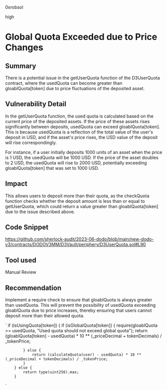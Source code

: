 0xrobsol

high

# Global Quota Exceeded due to Price Changes

## Summary
There is a potential issue in the getUserQuota function of the D3UserQuota contract, where the usedQuota can become greater than gloablQuota[token] due to price fluctuations of the deposited asset.

## Vulnerability Detail
In the getUserQuota function, the used quota is calculated based on the current price of the deposited assets. If the price of these assets rises significantly between deposits, usedQuota can exceed gloablQuota[token]. This is because usedQuota is a reflection of the total value of the user's deposit in USD, and if the asset's price rises, the USD value of the deposit will rise correspondingly.

For instance, if a user initially deposits 1000 units of an asset when the price is 1 USD, the usedQuota will be 1000 USD. If the price of the asset doubles to 2 USD, the usedQuota will rise to 2000 USD, potentially exceeding gloablQuota[token] that was set to 1000 USD.

## Impact
This allows users to deposit more than their quota, as the checkQuota function checks whether the deposit amount is less than or equal to getUserQuota, which could return a value greater than gloablQuota[token] due to the issue described above.

## Code Snippet

https://github.com/sherlock-audit/2023-06-dodo/blob/main/new-dodo-v3/contracts/DODOV3MM/D3Vault/periphery/D3UserQuota.sol#L90

## Tool used

Manual Review

## Recommendation
Implement a require check to ensure that gloablQuota is always greater than usedQuota. This will prevent the possibility of usedQuota exceeding gloablQuota due to price increases, thereby ensuring that users cannot deposit more than their allowed quota.

`
if (isUsingQuota[token]) {
            if (isGlobalQuota[token]) {
                require(gloablQuota >= usedQuota, "Used quota should not exceed global quota");
                return (gloablQuota[token] - usedQuota) * 10 ** (_priceDecimal + tokenDecimals) / _tokenPrice;

            } else {
                return (calculateQuota(user) - usedQuota) * 10 ** (_priceDecimal + tokenDecimals) / _tokenPrice;
            }
        } else {
            return type(uint256).max;
        }
`